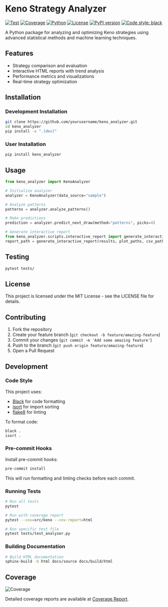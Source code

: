 # Keno Strategy Analyzer

[![Test](https://github.com/yourusername/keno-analyzer/actions/workflows/test.yml/badge.svg)](https://github.com/yourusername/keno-analyzer/actions/workflows/test.yml)
[![Coverage](https://img.shields.io/badge/coverage-0%25-red.svg)](https://yourusername.github.io/keno-analyzer/coverage_html/index.html)
[![Python](https://img.shields.io/badge/python-3.8%2B-blue.svg)](https://www.python.org/downloads/)
[![License](https://img.shields.io/github/license/yourusername/keno-analyzer)](LICENSE)
[![PyPI version](https://badge.fury.io/py/keno-analyzer.svg)](https://badge.fury.io/py/keno-analyzer)
[![Code style: black](https://img.shields.io/badge/code%20style-black-000000.svg)](https://github.com/psf/black)

A Python package for analyzing and optimizing Keno strategies using advanced statistical methods and machine learning techniques.

## Features

- Strategy comparison and evaluation
- Interactive HTML reports with trend analysis
- Performance metrics and visualizations
- Real-time strategy optimization

## Installation

### Development Installation

```bash
git clone https://github.com/yourusername/keno_analyzer.git
cd keno_analyzer
pip install -e ".[dev]"
```

### User Installation

```bash
pip install keno_analyzer
```

## Usage

```python
from keno_analyzer import KenoAnalyzer

# Initialize analyzer
analyzer = KenoAnalyzer(data_source="sample")

# Analyze patterns
patterns = analyzer.analyze_patterns()

# Make predictions
prediction = analyzer.predict_next_draw(method="patterns", picks=4)

# Generate interactive report
from keno_analyzer.scripts.interactive_report import generate_interactive_report
report_path = generate_interactive_report(results, plot_paths, csv_path, output_dir)
```

## Testing

```bash
pytest tests/
```

## License

This project is licensed under the MIT License - see the LICENSE file for details.

## Contributing

1. Fork the repository
2. Create your feature branch (`git checkout -b feature/amazing-feature`)
3. Commit your changes (`git commit -m 'Add some amazing feature'`)
4. Push to the branch (`git push origin feature/amazing-feature`)
5. Open a Pull Request

## Development

### Code Style

This project uses:
- [Black](https://github.com/psf/black) for code formatting
- [isort](https://github.com/pycqa/isort) for import sorting
- [flake8](https://flake8.pycqa.org/) for linting

To format code:
```bash
black .
isort .
```

### Pre-commit Hooks

Install pre-commit hooks:
```bash
pre-commit install
```

This will run formatting and linting checks before each commit.

### Running Tests

```bash
# Run all tests
pytest

# Run with coverage report
pytest --cov=src/keno --cov-report=html

# Run specific test file
pytest tests/test_analyzer.py
```

### Building Documentation

```bash
# Build HTML documentation
sphinx-build -b html docs/source docs/build/html
```

## Coverage

![Coverage](https://img.shields.io/badge/coverage-0%25-red.svg)

Detailed coverage reports are available at [Coverage Report](https://yourusername.github.io/keno-analyzer/coverage_html/index.html). 